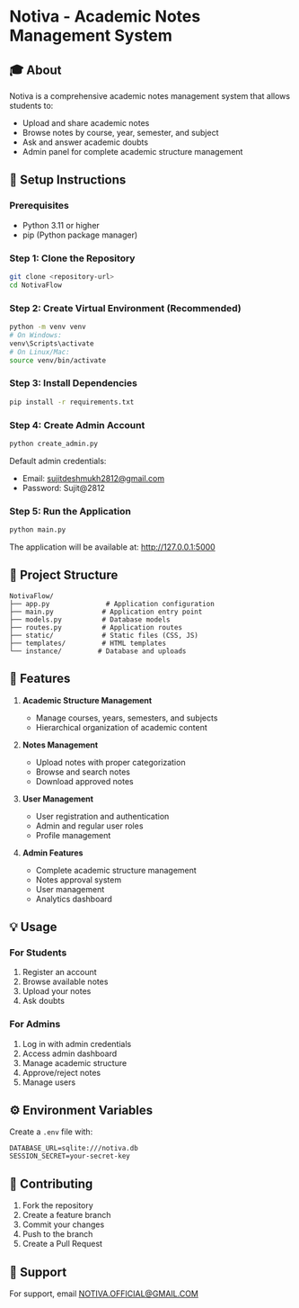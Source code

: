 # Notiva - Academic Notes Management System

## 🎓 About
Notiva is a comprehensive academic notes management system that allows students to:
- Upload and share academic notes
- Browse notes by course, year, semester, and subject
- Ask and answer academic doubts
- Admin panel for complete academic structure management

## 🚀 Setup Instructions

### Prerequisites
- Python 3.11 or higher
- pip (Python package manager)

### Step 1: Clone the Repository
```bash
git clone <repository-url>
cd NotivaFlow
```

### Step 2: Create Virtual Environment (Recommended)
```bash
python -m venv venv
# On Windows:
venv\Scripts\activate
# On Linux/Mac:
source venv/bin/activate
```

### Step 3: Install Dependencies
```bash
pip install -r requirements.txt
```

### Step 4: Create Admin Account
```bash
python create_admin.py
```
Default admin credentials:
- Email: sujitdeshmukh2812@gmail.com
- Password: Sujit@2812

### Step 5: Run the Application
```bash
python main.py
```
The application will be available at: http://127.0.0.1:5000

## 📁 Project Structure
```
NotivaFlow/
├── app.py              # Application configuration
├── main.py            # Application entry point
├── models.py          # Database models
├── routes.py          # Application routes
├── static/            # Static files (CSS, JS)
├── templates/         # HTML templates
└── instance/         # Database and uploads
```

## 🔑 Features
1. **Academic Structure Management**
   - Manage courses, years, semesters, and subjects
   - Hierarchical organization of academic content

2. **Notes Management**
   - Upload notes with proper categorization
   - Browse and search notes
   - Download approved notes

3. **User Management**
   - User registration and authentication
   - Admin and regular user roles
   - Profile management

4. **Admin Features**
   - Complete academic structure management
   - Notes approval system
   - User management
   - Analytics dashboard

## 💡 Usage

### For Students
1. Register an account
2. Browse available notes
3. Upload your notes
4. Ask doubts

### For Admins
1. Log in with admin credentials
2. Access admin dashboard
3. Manage academic structure
4. Approve/reject notes
5. Manage users

## ⚙️ Environment Variables
Create a `.env` file with:
```env
DATABASE_URL=sqlite:///notiva.db
SESSION_SECRET=your-secret-key
```

## 📝 Contributing
1. Fork the repository
2. Create a feature branch
3. Commit your changes
4. Push to the branch
5. Create a Pull Request

## 🤝 Support
For support, email NOTIVA.OFFICIAL@GMAIL.COM 